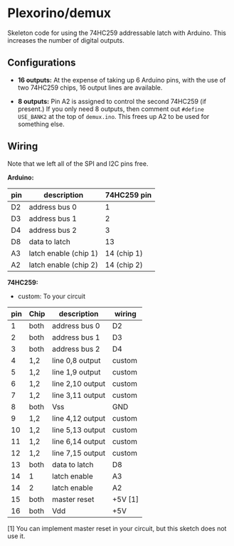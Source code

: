 # Plexorino/demux

Skeleton code for using the 74HC259 addressable latch with Arduino. This increases the number of digital outputs.

## Configurations

* **16 outputs:** At the expense of taking up 6 Arduino pins, with the use of two 74HC259 chips, 16 output lines are available.
  
* **8 outputs:** Pin A2 is assigned to control the second 74HC259 (if present.) If you only need 8 outputs, then comment out `#define USE_BANK2` at the top of `demux.ino`. This frees up A2 to be used for something else.

## Wiring

Note that we left all of the SPI and I2C pins free.

**Arduino:**

| pin | description           | 74HC259 pin |
|-----|-----------------------|-------------|
| D2  | address bus 0         | 1           |
| D3  | address bus 1         | 2           |
| D4  | address bus 2         | 3           |
| D8  | data to latch         | 13          |
| A3  | latch enable (chip 1) | 14 (chip 1) |
| A2  | latch enable (chip 2) | 14 (chip 2) |

**74HC259:**

- custom: To your circuit

| pin | Chip | description      | wiring  |
|-----|------|------------------|---------|
| 1   | both | address bus 0    | D2      |
| 2   | both | address bus 1    | D3      |
| 3   | both | address bus 2    | D4      |
| 4   | 1,2  | line 0,8 output  | custom  |
| 5   | 1,2  | line 1,9 output  | custom  |
| 6   | 1,2  | line 2,10 output | custom  |
| 7   | 1,2  | line 3,11 output | custom  |
| 8   | both | Vss              | GND     |
| 9   | 1,2  | line 4,12 output | custom  |
| 10  | 1,2  | line 5,13 output | custom  |
| 11  | 1,2  | line 6,14 output | custom  |
| 12  | 1,2  | line 7,15 output | custom  |
| 13  | both | data to latch    | D8      |
| 14  | 1    | latch enable     | A3      |
| 14  | 2    | latch enable     | A2      |
| 15  | both | master reset     | +5V \[1] |
| 16  | both | Vdd              | +5V     |

\[1] You can implement master reset in your circuit, but this sketch does not use it.
